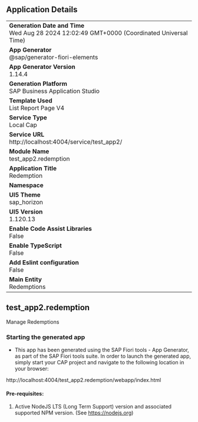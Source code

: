 ## Application Details
|               |
| ------------- |
|**Generation Date and Time**<br>Wed Aug 28 2024 12:02:49 GMT+0000 (Coordinated Universal Time)|
|**App Generator**<br>@sap/generator-fiori-elements|
|**App Generator Version**<br>1.14.4|
|**Generation Platform**<br>SAP Business Application Studio|
|**Template Used**<br>List Report Page V4|
|**Service Type**<br>Local Cap|
|**Service URL**<br>http://localhost:4004/service/test_app2/|
|**Module Name**<br>test_app2.redemption|
|**Application Title**<br>Redemption|
|**Namespace**<br>|
|**UI5 Theme**<br>sap_horizon|
|**UI5 Version**<br>1.120.13|
|**Enable Code Assist Libraries**<br>False|
|**Enable TypeScript**<br>False|
|**Add Eslint configuration**<br>False|
|**Main Entity**<br>Redemptions|

## test_app2.redemption

Manage Redemptions

### Starting the generated app

-   This app has been generated using the SAP Fiori tools - App Generator, as part of the SAP Fiori tools suite.  In order to launch the generated app, simply start your CAP project and navigate to the following location in your browser:

http://localhost:4004/test_app2.redemption/webapp/index.html

#### Pre-requisites:

1. Active NodeJS LTS (Long Term Support) version and associated supported NPM version.  (See https://nodejs.org)


